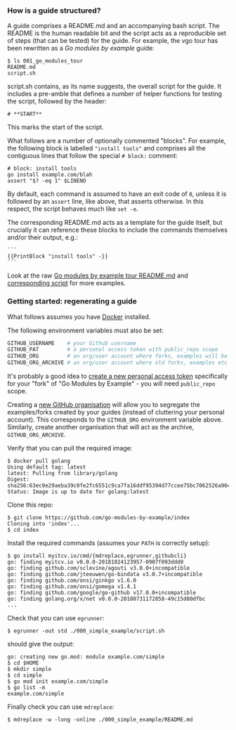 ### How is a guide structured?

A guide comprises a README.md and an accompanying bash script. The README is the human readable bit and the script acts
as a reproducible set of steps (that can be tested) for the guide. For example, the vgo tour has been rewritten as a _Go
modules by example_ guide:

<!-- __TEMPLATE: ls 001_go_modules_tour
```
$ {{.Cmd}}
{{.Out -}}
```
-->
```
$ ls 001_go_modules_tour
README.md
script.sh
```
<!-- END -->

script.sh contains, as its name suggests, the overall script for the guide. It includes a pre-amble that defines a
number of helper functions for testing the script, followed by the header:

```
# **START**
```

This marks the start of the script.

What follows are a number of optionally commented "blocks". For example, the following block is labelled `"install tools"`
and comprises all the contiguous lines that follow the special `# block:` comment:

```
# block: install tools
go install example.com/blah
assert "$? -eq 1" $LINENO
```

By default, each command is assumed to have an exit code of `0`, unless it is followed by an `assert` line, like above,
that asserts otherwise. In this respect, the script behaves much like `set -e`.

The corresponding README.md acts as a template for the guide itself, but crucially it can reference these blocks to
include the commands themselves and/or their output, e.g.:

    ```
    {{PrintBlock "install tools" -}}
    ```

Look at the raw [Go modules by example tour README.md](https://raw.githubusercontent.com/go-modules-by-example/index/master/001_go_modules_tour/README.md)
and [corresponding script](https://github.com/go-modules-by-example/index/blob/master/001_go_modules_tour/script.sh) for more examples.

### Getting started: regenerating a guide

What follows assumes you have [Docker](https://docs.docker.com/install/) installed.

The following environment variables must also be set:

```bash
GITHUB_USERNAME    # your Github username
GITHUB_PAT         # a personal access token with public_repo scope
GITHUB_ORG         # an org/user account where forks, examples will be created
GITHUB_ORG_ARCHIVE # an org/user account where old forks, examples etc will be moved
```

It's probably a good idea to [create a new personal access token](https://github.com/settings/tokens/new) specifically
for your "fork" of "Go Modules by Example" - you will need `public_repo` scope.

Creating a [new GitHub organisation](https://github.com/organizations/new) will allow you to segregate the
examples/forks created by your guides (instead of cluttering your personal account). This corresponds to the
`GITHUB_ORG` environment variable above. Similarly, create another organisation that will act as the archive,
`GITHUB_ORG_ARCHIVE`.

<!-- __JSON: egrunner -df -v=/var/run/docker.sock:/var/run/docker.sock -df -v=/tmp:/tmp contributing.sh # LONG ONLINE

Verify that you can pull the required image:

```
{{PrintBlock "docker pull" -}}
```

Clone this repo:

```
{{PrintBlock "clone" -}}
```

Install the required commands (assumes your `PATH` is correctly setup):

```
{{PrintBlock "go install" | lineEllipsis 8 -}}
```

Check that you can use `egrunner`:

```
{{PrintBlockOut "echo egrun" -}}
```

should give the output:

```
{{PrintBlockOut "egrun" -}}
```

Finally check you can use `mdreplace`:

```
{{PrintBlock "mdrun" -}}
```

-->

Verify that you can pull the required image:

```
$ docker pull golang
Using default tag: latest
latest: Pulling from library/golang
Digest: sha256:63ec0e29aeba39c0fe2fc6551c9ca7fa16ddf95394d77ccee75bc7062526a96c
Status: Image is up to date for golang:latest
```

Clone this repo:

```
$ git clone https://github.com/go-modules-by-example/index
Cloning into 'index'...
$ cd index
```

Install the required commands (assumes your `PATH` is correctly setup):

```
$ go install myitcv.io/cmd/{mdreplace,egrunner,githubcli}
go: finding myitcv.io v0.0.0-20181024123957-0907f093ddd0
go: finding github.com/sclevine/agouti v3.0.0+incompatible
go: finding github.com/jteeuwen/go-bindata v3.0.7+incompatible
go: finding github.com/onsi/ginkgo v1.6.0
go: finding github.com/onsi/gomega v1.4.1
go: finding github.com/google/go-github v17.0.0+incompatible
go: finding golang.org/x/net v0.0.0-20180731172858-49c15d80dfbc
...
```

Check that you can use `egrunner`:

```
$ egrunner -out std ./000_simple_example/script.sh
```

should give the output:

```
go: creating new go.mod: module example.com/simple
$ cd $HOME
$ mkdir simple
$ cd simple
$ go mod init example.com/simple
$ go list -m
example.com/simple
```

Finally check you can use `mdreplace`:

```
$ mdreplace -w -long -online ./000_simple_example/README.md
```

<!-- END -->
